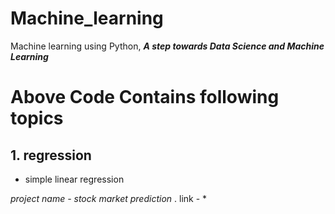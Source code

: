 # Machine_learning
Machine learning using Python, ***A step towards Data Science and Machine Learning***

# Above Code Contains following topics
## 1. regression
- simple linear regression 

*project name - stock market prediction* . link - *
